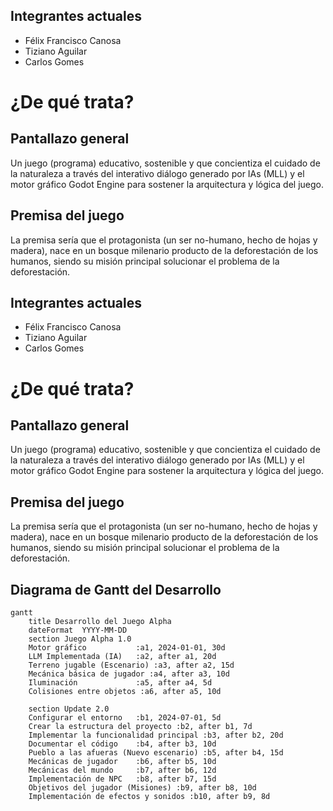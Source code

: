 **Integrantes actuales**
---------------
- Félix Francisco Canosa
- Tiziano Aguilar
- Carlos Gomes


**¿De qué trata?**
=====================

**Pantallazo general**
--------------------

Un juego (programa) educativo, sostenible y que concientiza el cuidado de la naturaleza a través del interativo diálogo generado por IAs (MLL) y el motor gráfico Godot Engine para sostener la arquitectura y lógica del juego.

**Premisa del juego**
--------------------

La premisa sería que el protagonista (un ser no-humano, hecho de hojas y madera), nace en un bosque milenario producto de la deforestación de los humanos, siendo su misión principal solucionar el problema de la deforestación.


**Integrantes actuales**
---------------
- Félix Francisco Canosa
- Tiziano Aguilar
- Carlos Gomes


**¿De qué trata?**
=====================

**Pantallazo general**
--------------------

Un juego (programa) educativo, sostenible y que concientiza el cuidado de la naturaleza a través del interativo diálogo generado por IAs (MLL) y el motor gráfico Godot Engine para sostener la arquitectura y lógica del juego.

**Premisa del juego**
--------------------

La premisa sería que el protagonista (un ser no-humano, hecho de hojas y madera), nace en un bosque milenario producto de la deforestación de los humanos, siendo su misión principal solucionar el problema de la deforestación.


## Diagrama de Gantt del Desarrollo

```mermaid
gantt
    title Desarrollo del Juego Alpha
    dateFormat  YYYY-MM-DD
    section Juego Alpha 1.0
    Motor gráfico           :a1, 2024-01-01, 30d
    LLM Implementada (IA)   :a2, after a1, 20d
    Terreno jugable (Escenario) :a3, after a2, 15d
    Mecánica básica de jugador :a4, after a3, 10d
    Iluminación             :a5, after a4, 5d
    Colisiones entre objetos :a6, after a5, 10d

    section Update 2.0
    Configurar el entorno   :b1, 2024-07-01, 5d
    Crear la estructura del proyecto :b2, after b1, 7d
    Implementar la funcionalidad principal :b3, after b2, 20d
    Documentar el código    :b4, after b3, 10d
    Pueblo a las afueras (Nuevo escenario) :b5, after b4, 15d
    Mecánicas de jugador    :b6, after b5, 10d
    Mecánicas del mundo     :b7, after b6, 12d
    Implementación de NPC   :b8, after b7, 15d
    Objetivos del jugador (Misiones) :b9, after b8, 10d
    Implementación de efectos y sonidos :b10, after b9, 8d
```


